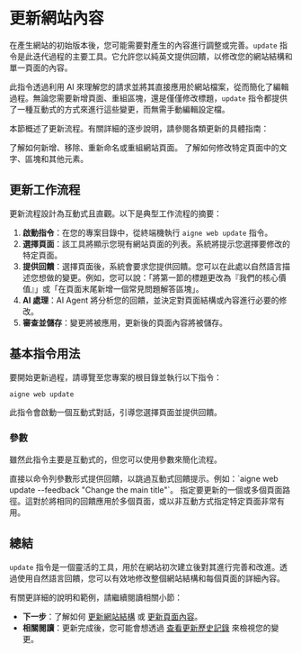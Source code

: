 # 更新網站內容

在產生網站的初始版本後，您可能需要對產生的內容進行調整或完善。`update` 指令是此迭代過程的主要工具。它允許您以純英文提供回饋，以修改您的網站結構和單一頁面的內容。

此指令透過利用 AI 來理解您的請求並將其直接應用於網站檔案，從而簡化了編輯過程。無論您需要新增頁面、重組區塊，還是僅僅修改標題，`update` 指令都提供了一種互動式的方式來進行這些變更，而無需手動編輯設定檔。

本節概述了更新流程。有關詳細的逐步說明，請參閱各類更新的具體指南：

<x-cards data-columns="2">
  <x-card data-title="更新網站結構" data-icon="lucide:layout-list" data-href="/core-tasks/updating-website-content/updating-website-structure">
    了解如何新增、移除、重新命名或重組網站頁面。
  </x-card>
  <x-card data-title="更新頁面內容" data-icon="lucide:file-text" data-href="/core-tasks/updating-website-content/updating-page-content">
    了解如何修改特定頁面中的文字、區塊和其他元素。
  </x-card>
</x-cards>

## 更新工作流程

更新流程設計為互動式且直觀。以下是典型工作流程的摘要：

1.  **啟動指令**：在您的專案目錄中，從終端機執行 `aigne web update` 指令。
2.  **選擇頁面**：該工具將顯示您現有網站頁面的列表。系統將提示您選擇要修改的特定頁面。
3.  **提供回饋**：選擇頁面後，系統會要求您提供回饋。您可以在此處以自然語言描述您想做的變更。例如，您可以說：「將第一節的標題更改為『我們的核心價值』」或「在頁面末尾新增一個常見問題解答區塊」。
4.  **AI 處理**：AI Agent 將分析您的回饋，並決定對頁面結構或內容進行必要的修改。
5.  **審查並儲存**：變更將被應用，更新後的頁面內容將被儲存。

## 基本指令用法

要開始更新過程，請導覽至您專案的根目錄並執行以下指令：

```bash CLI 指令 icon=lucide:terminal
aigne web update
```

此指令會啟動一個互動式對話，引導您選擇頁面並提供回饋。

### 參數

雖然此指令主要是互動式的，但您可以使用參數來簡化流程。

<x-field-group>
  <x-field data-name="feedback" data-type="string" data-required="false">
    <x-field-desc markdown>直接以命令列參數形式提供回饋，以跳過互動式回饋提示。例如：`aigne web update --feedback "Change the main title"`。</x-field-desc>
  </x-field>
  <x-field data-name="pages" data-type="array" data-required="false">
    <x-field-desc markdown>指定要更新的一個或多個頁面路徑。這對於將相同的回饋應用於多個頁面，或以非互動方式指定特定頁面非常有用。</x-field-desc>
  </x-field>
</x-field-group>

## 總結

`update` 指令是一個靈活的工具，用於在網站初次建立後對其進行完善和改進。透過使用自然語言回饋，您可以有效地修改整個網站結構和每個頁面的詳細內容。

有關更詳細的說明和範例，請繼續閱讀相關小節：

*   **下一步**：了解如何 [更新網站結構](./core-tasks-updating-website-content-updating-website-structure.md) 或 [更新頁面內容](./core-tasks-updating-website-content-updating-page-content.md)。
*   **相關閱讀**：更新完成後，您可能會想透過 [查看更新歷史記錄](./core-tasks-viewing-update-history.md) 來檢視您的變更。